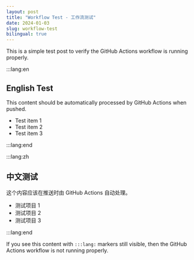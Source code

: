```yaml
---
layout: post
title: "Workflow Test - 工作流测试"
date: 2024-01-03
slug: workflow-test
bilingual: true
---
```


This is a simple test post to verify the GitHub Actions workflow is running properly.

:::lang:en

## English Test

This content should be automatically processed by GitHub Actions when pushed.

- Test item 1
- Test item 2
- Test item 3

:::lang:end

:::lang:zh

## 中文测试

这个内容应该在推送时由 GitHub Actions 自动处理。

- 测试项目 1
- 测试项目 2  
- 测试项目 3

:::lang:end

If you see this content with `:::lang:` markers still visible, then the GitHub Actions workflow is not running properly. 